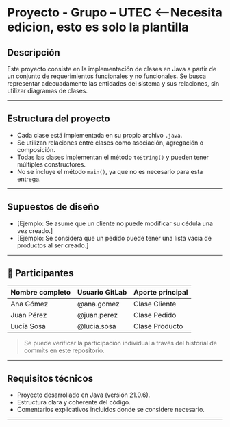 # Proyecto - Grupo – UTEC <--Necesita edicion, esto es solo la plantilla

## Descripción
Este proyecto consiste en la implementación de clases en Java a
partir de un conjunto de requerimientos funcionales y no
funcionales. Se busca representar adecuadamente las entidades del
sistema y sus relaciones, sin utilizar diagramas de clases.

---

## Estructura del proyecto
- Cada clase está implementada en su propio archivo `.java`.
- Se utilizan relaciones entre clases como asociación, agregación o
composición.
- Todas las clases implementan el método `toString()` y pueden tener
múltiples constructores.
- No se incluye el método `main()`, ya que no es necesario para esta
entrega.

---

## Supuestos de diseño
- [Ejemplo: Se asume que un cliente no puede modificar su cédula una
vez creado.]
- [Ejemplo: Se considera que un pedido puede tener una lista vacía
de productos al ser creado.]

---

## 󰞵 Participantes
| Nombre completo | Usuario GitLab | Aporte principal |
|-----------------|----------------|------------------|
| Ana Gómez | @ana.gomez | Clase Cliente |
| Juan Pérez | @juan.perez | Clase Pedido |
| Lucía Sosa | @lucia.sosa | Clase Producto |
> Se puede verificar la participación individual a través del
historial de commits en este repositorio.

---

## Requisitos técnicos
- Proyecto desarrollado en Java (versión 21.0.6).
- Estructura clara y coherente del código.
- Comentarios explicativos incluidos donde se considere necesario.

---
